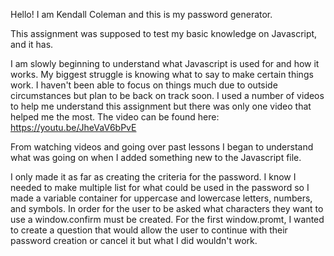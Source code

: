 Hello! I am Kendall Coleman and this is my password generator.

This assignment was supposed to test my basic knowledge on Javascript, and it has.

I am slowly beginning to understand what Javascript is used for and how it works. My biggest struggle is knowing what to say to make certain things work. I haven't been able to focus on things much due to outside circumstances but plan to be back on track soon. I used a number of videos to help me understand this assignment but there was only one video that helped me the most. The video can be found here: https://youtu.be/JheVaV6bPvE

From watching videos and going over past lessons I began to understand what was going on when I added something new to the Javascript file. 

I only made it as far as creating the criteria for the password. I know I needed to make multiple list for what could be used in the password so I made a variable container for uppercase and lowercase letters, numbers, and symbols. In order for the user to be asked what characters they want to use a window.confirm must be created. For the first window.promt, I wanted to create a question that would allow the user to continue with their password creation or cancel it but what I did wouldn't work.